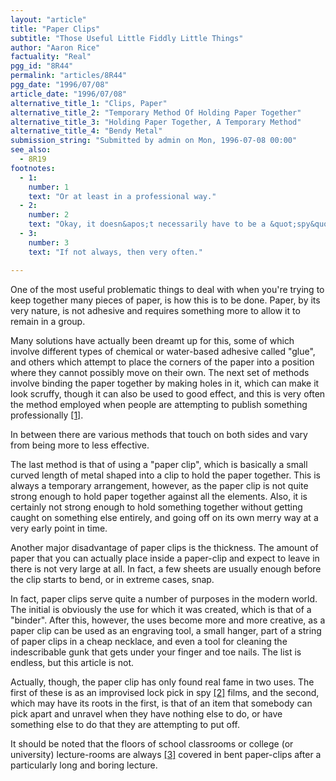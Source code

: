 ```yaml
---
layout: "article"
title: "Paper Clips"
subtitle: "Those Useful Little Fiddly Little Things"
author: "Aaron Rice"
factuality: "Real"
pgg_id: "8R44"
permalink: "articles/8R44"
pgg_date: "1996/07/08"
article_date: "1996/07/08"
alternative_title_1: "Clips, Paper"
alternative_title_2: "Temporary Method Of Holding Paper Together"
alternative_title_3: "Holding Paper Together, A Temporary Method"
alternative_title_4: "Bendy Metal"
submission_string: "Submitted by admin on Mon, 1996-07-08 00:00"
see_also:
  - 8R19
footnotes: 
  - 1:
    number: 1
    text: "Or at least in a professional way."
  - 2:
    number: 2
    text: "Okay, it doesn&apos;t necessarily have to be a &quot;spy&quot; film as-such."
  - 3:
    number: 3
    text: "If not always, then very often."

---
```

<div>
<p>One of the most useful problematic things to deal with when you're trying to keep together many pieces of paper, is how this is to be done. Paper, by its very nature, is not adhesive and requires something more to allow it to remain in a group.</p>
<p>Many solutions have actually been dreamt up for this, some of which involve different types of chemical or water-based adhesive called "glue", and others which attempt to place the corners of the paper into a position where they cannot possibly move on their own. The next set of methods involve binding the paper together by making holes in it, which can make it look scruffy, though it can also be used to good effect, and this is very often the method employed when people are attempting to publish something professionally <a href="#footnote-body.1" name="footnote-link.1" class="footnote-link">[1]</a>.</p>
<p>In between there are various methods that touch on both sides and vary from being more to less effective.</p>
<p>The last method is that of using a "paper clip", which is basically a small curved length of metal shaped into a clip to hold the paper together. This is always a temporary arrangement, however, as the paper clip is not quite strong enough to hold paper together against all the elements. Also, it is certainly not strong enough to hold something together without getting caught on something else entirely, and going off on its own merry way at a very early point in time.</p>
<p>Another major disadvantage of paper clips is the thickness. The amount of paper that you can actually place inside a paper-clip and expect to leave in there is not very large at all. In fact, a few sheets are usually enough before the clip starts to bend, or in extreme cases, snap.</p>
<p>In fact, paper clips serve quite a number of purposes in the modern world. The initial is obviously the use for which it was created, which is that of a "binder". After this, however, the uses become more and more creative, as a paper clip can be used as an engraving tool, a small hanger, part of a string of paper clips in a cheap necklace, and even a tool for cleaning the indescribable gunk that gets under your finger and toe nails. The list is endless, but this article is not.</p>
<p>Actually, though, the paper clip has only found real fame in two uses. The first of these is as an improvised lock pick in spy <a href="#footnote-body.2" name="footnote-link.2" class="footnote-link">[2]</a> films, and the second, which may have its roots in the first, is that of an item that somebody can pick apart and unravel when they have nothing else to do, or have something else to do that they are attempting to put off.</p>
<p>It should be noted that the floors of school classrooms or college (or university) lecture-rooms are always <a href="#footnote-body.3" name="footnote-link.3" class="footnote-link">[3]</a> covered in bent paper-clips after a particularly long and boring lecture.</p>
</div>
